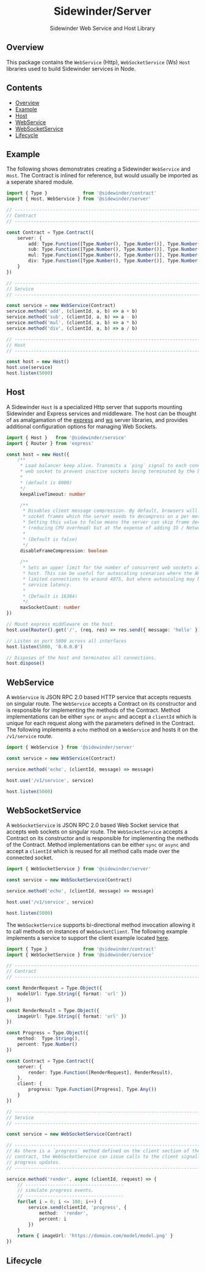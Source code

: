 <div align='center'>

<h1>Sidewinder/Server</h1>

<p>Sidewinder Web Service and Host Library</p>

</div>

## Overview

This package contains the `WebService` (Http), `WebSocketService` (Ws) `Host` libraries used to build Sidewinder services in Node.

## Contents

- [Overview](#Overview)
- [Example](#Example)
- [Host](#Host)
- [WebService](#WebService)
- [WebSocketService](#WebSocketService)
- [Lifecycle](#Lifecycle)

## Example

The following shows demonstrates creating a Sidewinder `WebService` and `Host`. The Contract is inlined for reference, but would usually be imported as a seperate shared module.

```typescript
import { Type }             from '@sidewinder/contract'
import { Host, WebService } from '@sidewinder/server'

// ---------------------------------------------------------------------------
// Contract
// ---------------------------------------------------------------------------

const Contract = Type.Contract({
    server: {
        add: Type.Function([Type.Number(), Type.Number()], Type.Number()),
        sub: Type.Function([Type.Number(), Type.Number()], Type.Number()),
        mul: Type.Function([Type.Number(), Type.Number()], Type.Number()),
        div: Type.Function([Type.Number(), Type.Number()], Type.Number()),
    }
})

// ---------------------------------------------------------------------------
// Service
// ---------------------------------------------------------------------------

const service = new WebService(Contract)
service.method('add', (clientId, a, b) => a + b)
service.method('sub', (clientId, a, b) => a - b)
service.method('mul', (clientId, a, b) => a * b)
service.method('div', (clientId, a, b) => a / b)

// ---------------------------------------------------------------------------
// Host
// ---------------------------------------------------------------------------

const host = new Host()
host.use(service)
host.listen(5000)
```

## Host

A Sidewinder `Host` is a specialized Http server that supports mounting Sidewinder and Express services and middleware. The host can be thought of as amalgamation of the [express](https://expressjs.com/) and [ws](https://github.com/websockets/ws) server libraries, and provides additional configuration options for managing Web Sockets.

```typescript
import { Host }   from '@sidewinder/service'
import { Router } from 'express'

const host = new Host({
	/** 
	 * Load balancer keep alive. Transmits a `ping` signal to each connected 
     * web socket to prevent inactive sockets being terminated by the balancer.
	 * 
	 * (default is 8000) 
	 */
     keepAliveTimeout: number

     /** 
      * Disables client message compression. By default, browsers will compress web 
      * socket frames which the server needs to decompress on a per message basis. 
      * Setting this value to false means the server can skip frame decompression 
      * (reducing CPU overhead) but at the expense of adding IO / Network overhead.
      * 
      * (Default is false)
      */
     disableFrameCompression: boolean
 
     /**
      * Sets an upper limit for the number of concurrent web sockets allowed on the 
      * host. This can be useful for autoscaling scenarios where the AWS ALB will 
      * limited connections to around 4075, but where autoscaling may be dependent on
      * service latency.
      * 
      * (Default is 16384)
      */
     maxSocketCount: number 
})

// Mount express middleware on the host.
host.use(Router().get('/', (req, res) => res.send({ message: 'hello' })))

// Listen on port 5000 across all interfaces
host.listen(5000, '0.0.0.0')

// Disposes of the host and terminates all connections.
host.dispose()
```

## WebService

A `WebService` is JSON RPC 2.0 based HTTP service that accepts requests on singular route. The `WebService` accepts a Contract on its constructor and is responsible for implementing the methods of the Contract. Method implementations can be either `sync` or `async` and accept a `clientId` which is unique for each request along with the parameters defined in the Contract. The following implements a `echo` method on a `WebService` and hosts it on the `/v1/service` route.

```typescript
import { WebService } from '@sidewinder/server'

const service = new WebService(Contract)

service.method('echo', (clientId, message) => message)

host.use('/v1/service', service)

host.listen(5000)
```

## WebSocketService

A `WebSocketService` is JSON RPC 2.0 based Web Socket service that accepts web sockets on singular route. The `WebSocketService` accepts a Contract on its constructor and is responsible for implementing the methods of the Contract. Method implementations can be either `sync` or `async` and accept a `clientId` which is reused for all method calls made over the connected socket.

```typescript
import { WebSocketService } from '@sidewinder/server'

const service = new WebSocketService(Contract)

service.method('echo', (clientId, message) => message)

host.use('/v1/service', service)

host.listen(5000)
```

The `WebSocketService` supports bi-directional method invocation allowing it to call methods on instances of `WebSocketClient`. The following example implements a service to support the client example located [here](https://github.com/sinclairzx81/sidewinder/blob/master/libs/client/readme.md#websocketclient).

```typescript
import { Type }             from '@sidewinder/contract'
import { WebSocketService } from '@sidewinder/service'

// ---------------------------------------------------------------------------
// Contract
// ---------------------------------------------------------------------------

const RenderRequest = Type.Object({
    modelUrl: Type.String({ format: 'url' })
})

const RenderResult = Type.Object({
    imageUrl: Type.String({ format: 'url' })
})

const Progress = Type.Object({
    method:  Type.String(),
    percent: Type.Number()
})

const Contract = Type.Contract({
    server: {
        render: Type.Function([RenderRequest], RenderResult),
    },
    client: {
        progress: Type.Function([Progress], Type.Any())
    }
})

// ---------------------------------------------------------------------------
// Service
// ---------------------------------------------------------------------------

const service = new WebSocketService(Contract)

// ---------------------------------------------------------------------------
// As there is a `progress` method defined on the client section of the
// contract, the WebSocketService can issue calls to the client signalling
// progress updates.
// ---------------------------------------------------------------------------

service.method('render', async (clientId, request) => {
    // ------------------------------------
    // simulate progress events.
    // ------------------------------------
    for(let i = 0; i <= 100; i++) {
        service.send(clientId, 'progress', {
            method:  'render',
            percent: i
        })
    }
    return { imageUrl: 'https://domain.com/model/model.png' }
})
```
## Lifecycle

